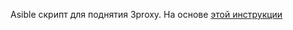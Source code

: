 Asible скрипт для поднятия 3proxy.
На основе [этой инструкции](https://community.vscale.io/hc/ru/community/posts/115001609005-%D0%A3%D1%81%D1%82%D0%B0%D0%BD%D0%BE%D0%B2%D0%BA%D0%B0-%D0%B8-%D0%BD%D0%B0%D1%81%D1%82%D1%80%D0%BE%D0%B9%D0%BA%D0%B0-%D0%BF%D1%80%D0%BE%D0%BA%D1%81%D0%B8-%D1%81%D0%B5%D1%80%D0%B2%D0%B5%D1%80%D0%B0-3proxy-%D0%BD%D0%B0-Debian-Ubuntu?page=1#community_comment_115000995565)

